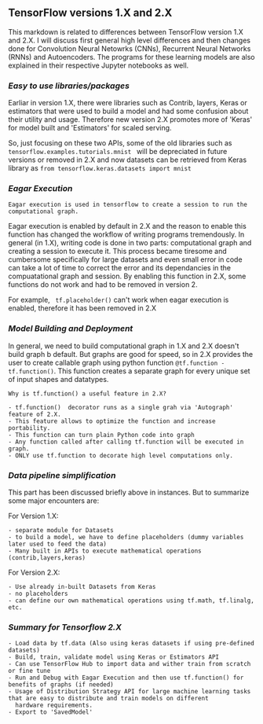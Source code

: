 ## TensorFlow versions 1.X and 2.X 

This markdown is related to differences between TensorFlow version 1.X and 2.X. I will discuss first general high level differences and then changes done for Convolution Neural Netowrks (CNNs), Recurrent Neural Networks (RNNs) and Autoencoders. The programs for these learning models are also explained in their respective Jupyter notebooks as well.

### *Easy to use libraries/packages*

Earliar in version 1.X, there were libraries such as Contrib, layers, Keras or estimators that were used to build a model and had some confusion about their utility and usage. Therefore new version 2.X promotes more of 'Keras' for model built and 'Estimators' for scaled serving. 

So, just focusing on these two APIs, some of the old libraries such as      ```tensorflow.examples.tutorials.mnist ``` will be depreciated in future versions or removed in 2.X and now datasets can be retrieved from Keras library as ```from tensorflow.keras.datasets import mnist```

### *Eagar Execution*

```
Eagar execution is used in tensorflow to create a session to run the computational graph.
```
Eagar execution is enabled by default in 2.X and the reason to enable this function has changed the workflow of writing programs tremendously. In general (in 1.X), writing code is done in two parts: computational graph and creating a session to execute it. This process became tiresome and cumbersome specifically for large datasets and even small error in code can take a lot of time to correct the error and its dependancies in the compuatational graph and session. By enabling this function in 2.X, some functions do not work and had to be removed in version 2. 

For example, ``` tf.placeholder()``` can't work when eagar execution is enabled, therefore it has been removed in 2.X

### *Model Building and Deployment*

In general, we need to build computational graph in 1.X and 2.X doesn't build graph b default. But graphs are good for speed, so in 2.X provides the user to create callable graph using python function ```@tf.function - tf.function()```. This function creates a separate graph for every unique set of input shapes and datatypes. 

```
Why is tf.function() a useful feature in 2.X?

- tf.function()  decorator runs as a single grah via 'Autograph' feature of 2.X. 
- This feature allows to optimize the function and increase portability.
- This function can turn plain Python code into graph
- Any function called after calling tf.function will be executed in graph.
- ONLY use tf.function to decorate high level computations only.
```

### *Data pipeline simplification*

This part has been discussed briefly above in instances. But to summarize some major encounters are:

For Version 1.X:

```
- separate module for Datasets
- to build a model, we have to define placeholders (dummy variables later used to feed the data)
- Many built in APIs to execute mathematical operations (contrib,layers,keras)
```

For Version 2.X:

```
- Use already in-built Datasets from Keras
- no placeholders
- can define our own mathematical operations using tf.math, tf.linalg, etc.
```

### *Summary for Tensorflow 2.X*

```
- Load data by tf.data (Also using keras datasets if using pre-defined datasets)
- Build, train, validate model using Keras or Estimators API
- Can use TensorFlow Hub to import data and wither train from scratch or fine tune
- Run and Debug with Eagar Execution and then use tf.function() for benefits of graphs (if needed)
- Usage of Distribution Strategy API for large machine learning tasks that are easy to distribute and train models on different
  hardware requirements.
- Export to 'SavedModel'
```
